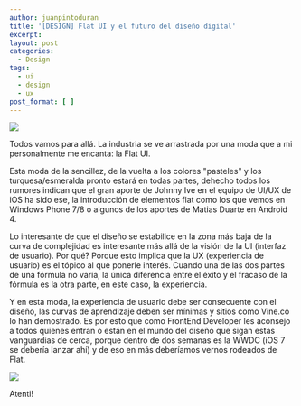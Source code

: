 ```yaml
---
author: juanpintoduran
title: '[DESIGN] Flat UI y el futuro del diseño digital'
excerpt:
layout: post
categories:
  - Design
tags:
  - ui
  - design
  - ux
post_format: [ ]
---
```


[![][1]][1]

Todos vamos para allá. La industria se ve arrastrada por una moda que a mi personalmente me encanta: la Flat UI.

Esta moda de la sencillez, de la vuelta a los colores "pasteles" y los turquesa/esmeralda pronto estará en todas partes, dehecho todos los rumores indican que el gran aporte de Johnny Ive en el equipo de UI/UX de iOS ha sido ese, la introducción de elementos flat como los que vemos en Windows Phone 7/8 o algunos de los aportes de Matias Duarte en Android 4.

Lo interesante de que el diseño se estabilice en la zona más baja de la curva de complejidad es interesante más allá de la visión de la UI (interfaz de usuario). Por qué? Porque esto implica que la UX (experiencia de usuario) es el tópico al que ponerle interés. Cuando una de las dos partes de una fórmula no varía, la única diferencia entre el éxito y el fracaso de la fórmula es la otra parte, en este caso, la experiencia.

Y en esta moda, la experiencia de usuario debe ser consecuente con el diseño, las curvas de aprendizaje deben ser mínimas y sitios como Vine.co lo han demostrado. Es por esto que como FrontEnd Developer les aconsejo a todos quienes entran o están en el mundo del diseño que sigan estas vanguardias de cerca, porque dentro de dos semanas es la WWDC (iOS 7 se debería lanzar ahí) y de eso en más deberíamos vernos rodeados de Flat.

[![][2]][2]

Atenti!

 [1]: http://cabargas.me/images/raffl.png
 [2]: http://cabargas.me/images/flatui.jpg